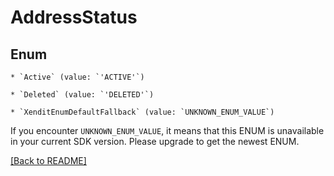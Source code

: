 # AddressStatus




## Enum


    * `Active` (value: `'ACTIVE'`)

    * `Deleted` (value: `'DELETED'`)

    * `XenditEnumDefaultFallback` (value: `UNKNOWN_ENUM_VALUE`)

If you encounter `UNKNOWN_ENUM_VALUE`, it means that this ENUM is unavailable in your current SDK version. Please upgrade to get the newest ENUM.


[[Back to README]](../../README.md)